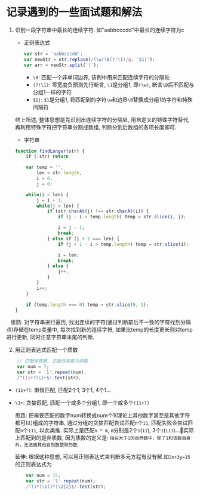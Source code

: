 # 记录遇到的一些面试题和解法

1. 识别一段字符串中最长的连续字符. 如"aabbcccdd"中最长的连续字符为c
    * 正则表达式

        ```javascript
        var str = 'aabbcccdd';
        var newStr = str.replace(/(\w)\B(?!\1)/g, '$1|');
        var arr = newStr.split('|');
        ```

        * `\B`: 匹配一个非单词边界, 该例中用来匹配连续字符的分隔处
        * `(?!\1)`: 零宽度负预测先行断言, `\1`是分组1, 即`(\w)`, 断言`\B`后不匹配与分组1一样的字符
        * `$1|`: `$1`是分组1, 将匹配到的字符`\w`和边界`\B`替换成分组1的字符和特殊间隔符

    终上所述, 整体思想是先识别出连续字符的分隔处, 用自定义的特殊字符替代, 再利用特殊字符把字符串分割成数组, 判断分割后数组的各项长度即可.

    * 字符串

    ```javascript
    function findLonger(str) {
        if (!str) return

        var temp = '',
            len = str.length,
            i = 0,
            j = 0;

        while(i < len) {
            j = i + 1;
            while(j < len) {
                if (str.charAt(j) !== str.charAt(i)) {
                    if (j - i > temp.length) temp = str.slice(i, j);

                    i = j - 1;
                    break;
                } else if (j + 1 === len) {
                    if (j + 1 - i > temp.length) temp = str.slice(i);

                    i = len;
                    break;
                } else {
                    j++;
                }
            }
            i++;
        }

        if (temp.length === 0) temp = str.slice(0, 1);
    }
    ```
    
    思路: 对字符串进行遍历, 找出连续的字符(通过判断前后不一致的字符找到分隔点)存储在temp变量中, 每次找到新的连续字符, 如果比temp的长度更长则对temp进行更新, 同时注意字符串末尾的判断.

2. 用正则表达式匹配一个质数

```javascript
    // 匹配非质数, 匹配失败即为质数
    var num = 7;
    var str = '1'.repeat(num);
    /^(11+?)\1+$/.test(str);
```

* `(11+?)`: 懒惰匹配, 匹配2个1, 3个1, 4个1...
* `\1+`: 贪婪匹配, 匹配一个或多个分组1, 即一个或多个`(11+?)`

    思路: 把需要匹配的数字num转换成num个1(理论上其他数字甚至是其他字符都可以)组成的字符串, 通过分组的贪婪匹配尝试匹配`n`个`11`, 匹配失败会尝试匹配`n`个`111`, 以此类推. 实际上是匹配`n * m`, `m`分别是2个`1`(`11`), 3个`1`(`111`)...实际上匹配到的是非质数, 因为质数的定义是: `指在大于1的自然数中，除了1和该数自身外，无法被其他自然数整除的数`.

    延伸: 根据这种思想, 可以用正则表达式来判断多元方程有没有解.如`2x+3y=15`的正则表达式为
    ```javascript
        var num = 15;
        var str = '1'.repeat(num);
        /^(1*)\1(1*)\2{2}$/.test(str);
    ```
